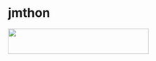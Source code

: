 # jmthon

<p align="left"><a href="https://heroku.com/deploy?template=https://github.com/gksbbievcsbnk/music"> <img src="https://img.shields.io/badge/Deploy%20To%20Heroku-purple?style=for-the-badge&logo=heroku" width="320" height="58.45"/></a></p>
